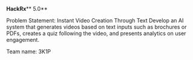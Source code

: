 **HackRx**** 5.0**

Problem Statement: Instant Video Creation Through Text
Develop an AI system that generates videos based on text inputs such as brochures or PDFs, creates a quiz following the video, and presents analytics on user engagement.

Team name: 3K1P
